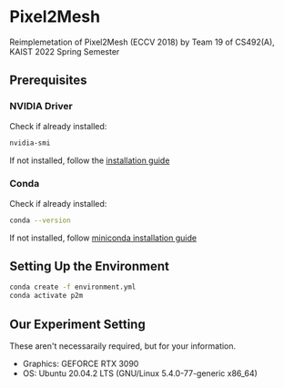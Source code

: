 # Pixel2Mesh
Reimplemetation of Pixel2Mesh (ECCV 2018) by Team 19 of CS492(A), KAIST 2022 Spring Semester

## Prerequisites

### NVIDIA Driver

Check if already installed:
```sh
nvidia-smi
```

If not installed, follow the [installation guide](https://docs.nvidia.com/cuda/cuda-installation-guide-linux/index.html#driver-installation)

### Conda

Check if already installed:
```sh
conda --version
```

If not installed, follow [miniconda installation guide](https://conda.io/projects/conda/en/latest/user-guide/install/index.html)

## Setting Up the Environment

```sh
conda create -f environment.yml
conda activate p2m
```

## Our Experiment Setting

These aren't necessaraily required, but for your information.

* Graphics: GEFORCE RTX 3090
* OS: Ubuntu 20.04.2 LTS (GNU/Linux 5.4.0-77-generic x86_64)
